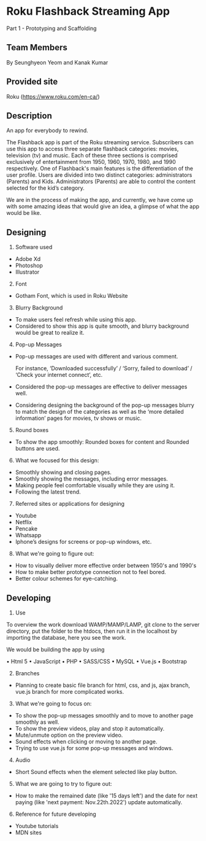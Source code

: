 # Roku Flashback Streaming App
Part 1 - Prototyping and Scaffolding

## Team Members
By Seunghyeon Yeom and Kanak Kumar

## Provided site
Roku (https://www.roku.com/en-ca/)

## Description
An app for everybody to rewind.

The Flashback app is part of the Roku streaming service. Subscribers can use this app to access three separate flashback categories: movies, television (tv) and music. Each of these three sections is comprised exclusively of entertainment from 1950, 1960, 1970, 1980, and 1990 respectively. One of Flashback's main features is the differentiation of the user profile. Users are divided into two distinct categories: administrators (Parents) and Kids. Administrators (Parents) are able to control the content selected for the kid’s category.

We are in the process of making the app, and currently, we have come up with some amazing ideas that would give an idea, a glimpse of what the app would be like.

## Designing
1.	Software used
-	Adobe Xd
-	Photoshop
-	Illustrator

2.	Font
-	Gotham Font, which is used in Roku Website

3.	Blurry Background
-	To make users feel refresh while using this app.
-	Considered to show this app is quite smooth, and blurry background would be great to realize it.

4.	Pop-up Messages
-	Pop-up messages are used with different and various comment.

    For instance, ‘Downloaded successfully’ / ‘Sorry, failed to download’ / ‘Check your internet connect’, etc.

-	Considered the pop-up messages are effective to deliver messages well.
-	Considering designing the background of the pop-up messages blurry to match the design of the categories as well as the ‘more detailed information’ pages for movies, tv shows or music.

5.	Round boxes
- To show the app smoothly: Rounded boxes for content and Rounded buttons are used.

6.	What we focused for this design:
-	Smoothly showing and closing pages.
-	Smoothly showing the messages, including error messages.
-	Making people feel comfortable visually while they are using it.
-	Following the latest trend.

7.	Referred sites or applications for designing
-	Youtube
-	Netflix
-	Pencake
-	Whatsapp
-	Iphone’s designs for screens or pop-up windows, etc.

8. What we're going to figure out:
- How to visually deliver more effective order between 1950's and 1990's
- How to make better prototype connection not to feel bored.
- Better colour schemes for eye-catching.

## Developing

1.	Use

To overview the work download WAMP/MAMP/LAMP, git clone to the server directory, put the folder to the htdocs, then run it in the localhost by importing the database, here you see the work.

We would be building the app by using 

•	Html 5
•	JavaScript
•	PHP
•	SASS/CSS
•	MySQL
•	Vue.js
•	Bootstrap

2. Branches
- Planning to create basic file branch for html, css, and js, ajax branch, vue.js branch for more complicated works.

3. What we're going to focus on:
- To show the pop-up messages smoothly and to move to another page smoothly as well.
- To show the preview videos, play and stop it automatically.
- Mute/unmute option on the preview video.
- Sound effects when clicking or moving to another page.
- Trying to use vue.js for some pop-up messages and windows.

4. Audio
- Short Sound effects when the element selected like play button.

5. What we are going to try to figure out:
- How to make the remained date (like '15 days left') and the date for next paying (like 'next payment: Nov.22th.2022') update automatically.

6. Reference for future developing
- Youtube tutorials
- MDN sites
